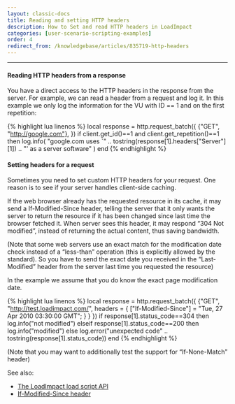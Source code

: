 ```yaml
---
layout: classic-docs
title: Reading and setting HTTP headers
description: How to Set and read HTTP headers in LoadImpact
categories: [user-scenario-scripting-examples]
order: 4
redirect_from: /knowledgebase/articles/835719-http-headers
---
```


***

#### Reading HTTP headers from a response

You have a direct access to the HTTP headers in the response from the server. For example, we can read a header from a request and log it. In this example we only log the information for the VU with ID == 1 and on the first repetition:

{% highlight lua linenos %}
 local response = http.request_batch({
     {"GET", "http://google.com"},
 })
 if client.get_id()==1 and client.get_repetition()==1 then
   log.info(
     "google.com uses `" .. tostring(response[1].headers["Server"][1]) .. "'
     as a server software"
   )
 end
 {% endhighlight %}

#### Setting headers for a request
Sometimes you need to set custom HTTP headers for your request. One reason is to see if your server handles client-side caching.

If the web browser already has the requested resource in its cache, it may send a If-Modified-Since header, telling the server that it only wants the server to return the resource if it has been changed since last time the browser fetched it. When server sees this header, it may respond “304 Not modified”, instead of returning the actual content, thus saving bandwidth.

(Note that some web servers use an exact match for the modification date check instead of a “less-than” operation (this is explicitly allowed by the standard). So you have to send the exact date you received in the “Last-Modified” header from the server last time you requested the resource)

In the example we assume that you do know the exact page modification date.

{% highlight lua linenos %}
 local response = http.request_batch({
    {"GET", "http://test.loadimpact.com/",
        headers = {
            ["If-Modified-Since"] = "Tue, 27 Apr 2010 03:30:00 GMT";
        }
    }
 })
 if response[1].status_code==304 then
     log.info("not modified")
 elseif response[1].status_code==200 then
     log.info("modified")
 else
     log.error("unexpected code" .. tostring(response[1].status_code))
 end
 {% endhighlight %}

(Note that you may want to additionally test the support for “If-None-Match” header)

See also:

- [The LoadImpact load script API](https://loadimpact.com/load-script-api)
- [If-Modified-Since header](http://en.wikipedia.org/wiki/List_of_HTTP_headers)
